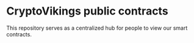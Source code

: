 # CryptoVikings public contracts

This repository serves as a centralized hub for people to view our smart contracts.
